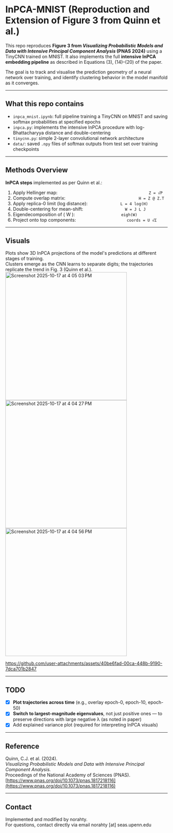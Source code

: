 # InPCA-MNIST (Reproduction and Extension of Figure 3 from Quinn et al.)

This repo reproduces **Figure 3 from _Visualizing Probabilistic Models and Data with Intensive Principal Component Analysis_ (PNAS 2024)** using a TinyCNN trained on MNIST. It also implements the full **intensive InPCA embedding pipeline** as described in Equations (3), (14)–(20) of the paper.

The goal is to track and visualise the prediction geometry of a neural network over training, and identify clustering behavior in the model manifold as it converges.

---

## What this repo contains

- `inpca_mnist.ipynb`: full pipeline training a TinyCNN on MNIST and saving softmax probabilities at specified epochs
- `inpca.py`: implements the intensive InPCA procedure with log-Bhattacharyya distance and double-centering
- `tinycnn.py`: simple 2-layer convolutional network architecture
- `data/`: saved `.npy` files of softmax outputs from test set over training checkpoints

---

## Methods Overview

**InPCA steps** implemented as per Quinn et al.:

1. Apply Hellinger map:                           `Z = √P`
2. Compute overlap matrix:                        `H = Z @ Z.T`
3. Apply replica-0 limit (log distance):          `L = 4 log(H)`
4. Double-centering for mean-shift:               `W = J L J`
5. Eigendecomposition of \( W \):                 `eigh(W)`
6. Project onto top components:                   `coords = U √Σ`

---

## Visuals

Plots show 3D InPCA projections of the model's predictions at different stages of training.  
Clusters emerge as the CNN learns to separate digits; the trajectories replicate the trend in Fig. 3 (Quinn et al.).
<img width="377" height="398" alt="Screenshot 2025-10-17 at 4 05 03 PM" src="https://github.com/user-attachments/assets/f57fc2c3-f2a5-4c65-a62d-4792954d696c" />
<img width="377" height="398" alt="Screenshot 2025-10-17 at 4 04 27 PM" src="https://github.com/user-attachments/assets/38688cf4-2cee-4bcb-aac5-974f58de018f" />
<img width="377" height="398" alt="Screenshot 2025-10-17 at 4 04 56 PM" src="https://github.com/user-attachments/assets/6cafdd8e-3603-405f-bfce-f7a53012d4da" />





https://github.com/user-attachments/assets/40be6fad-00ca-448b-9190-7dca701b2847





---

## TODO

- [x] **Plot trajectories across time** (e.g., overlay epoch-0, epoch-10, epoch-50)
- [x] **Switch to largest-magnitude eigenvalues**, not just positive ones — to preserve directions with large negative λ (as noted in paper)
- [x] Add explained variance plot (required for interpreting InPCA visuals)

---

## Reference

Quinn, C.J. et al. (2024).  
*Visualizing Probabilistic Models and Data with Intensive Principal Component Analysis.*  
Proceedings of the National Academy of Sciences (PNAS).  
[https://www.pnas.org/doi/10.1073/pnas.1817218116](https://www.pnas.org/doi/10.1073/pnas.1817218116)





---

## Contact

Implemented and modified by norahty.  
For questions, contact directly via email norahty [at] seas.upenn.edu

